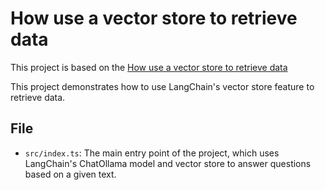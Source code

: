 # How use a vector store to retrieve data

This project is based on the [How use a vector store to retrieve data](https://js.langchain.com/docs/how_to/vectorstore_retriever/)

This project demonstrates how to use LangChain's vector store feature to retrieve data.

## File

- `src/index.ts`: The main entry point of the project, which uses LangChain's ChatOllama model and vector store to answer questions based on a given text.
